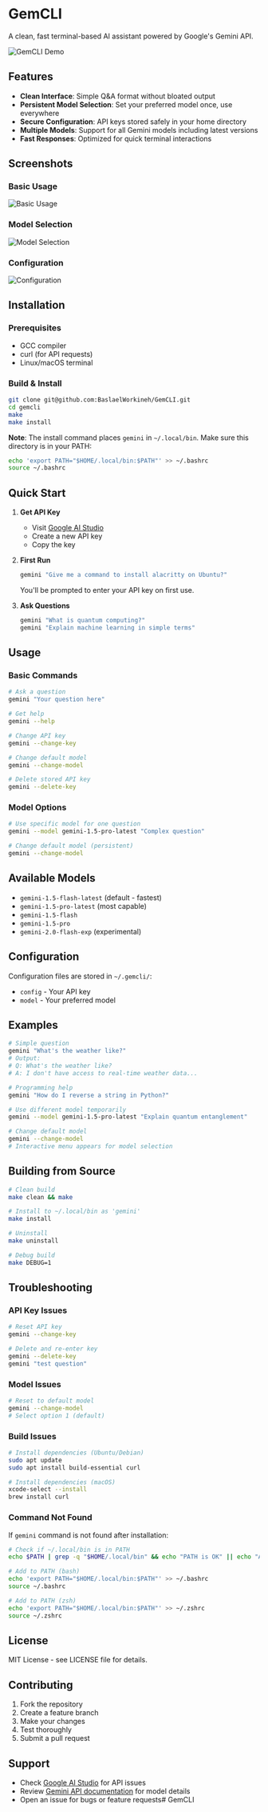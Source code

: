 # GemCLI

A clean, fast terminal-based AI assistant powered by Google's Gemini API.

![GemCLI Demo](screenshots/4.png)

## Features

- **Clean Interface**: Simple Q&A format without bloated output
- **Persistent Model Selection**: Set your preferred model once, use everywhere
- **Secure Configuration**: API keys stored safely in your home directory
- **Multiple Models**: Support for all Gemini models including latest versions
- **Fast Responses**: Optimized for quick terminal interactions

## Screenshots

### Basic Usage
![Basic Usage](screenshots/1.png)

### Model Selection
![Model Selection](screenshots/3.png)

### Configuration
![Configuration](screenshots/2.png)

## Installation

### Prerequisites
- GCC compiler
- curl (for API requests)
- Linux/macOS terminal

### Build & Install
```bash
git clone git@github.com:BaslaelWorkineh/GemCLI.git
cd gemcli
make
make install
```

**Note**: The install command places `gemini` in `~/.local/bin`. Make sure this directory is in your PATH:
```bash
echo 'export PATH="$HOME/.local/bin:$PATH"' >> ~/.bashrc
source ~/.bashrc
```

## Quick Start

1. **Get API Key**
   - Visit [Google AI Studio](https://aistudio.google.com/apikey)
   - Create a new API key
   - Copy the key

2. **First Run**
   ```bash
   gemini "Give me a command to install alacritty on Ubuntu?"
   ```
   You'll be prompted to enter your API key on first use.

3. **Ask Questions**
   ```bash
   gemini "What is quantum computing?"
   gemini "Explain machine learning in simple terms"
   ```

## Usage

### Basic Commands
```bash
# Ask a question
gemini "Your question here"

# Get help
gemini --help

# Change API key
gemini --change-key

# Change default model
gemini --change-model

# Delete stored API key
gemini --delete-key
```

### Model Options
```bash
# Use specific model for one question
gemini --model gemini-1.5-pro-latest "Complex question"

# Change default model (persistent)
gemini --change-model
```

## Available Models

- `gemini-1.5-flash-latest` (default - fastest)
- `gemini-1.5-pro-latest` (most capable)
- `gemini-1.5-flash`
- `gemini-1.5-pro`
- `gemini-2.0-flash-exp` (experimental)

## Configuration

Configuration files are stored in `~/.gemcli/`:
- `config` - Your API key
- `model` - Your preferred model

## Examples

```bash
# Simple question
gemini "What's the weather like?"
# Output:
# Q: What's the weather like?
# A: I don't have access to real-time weather data...

# Programming help
gemini "How do I reverse a string in Python?"

# Use different model temporarily
gemini --model gemini-1.5-pro-latest "Explain quantum entanglement"

# Change default model
gemini --change-model
# Interactive menu appears for model selection
```

## Building from Source

```bash
# Clean build
make clean && make

# Install to ~/.local/bin as 'gemini'
make install

# Uninstall
make uninstall

# Debug build
make DEBUG=1
```

## Troubleshooting

### API Key Issues
```bash
# Reset API key
gemini --change-key

# Delete and re-enter key
gemini --delete-key
gemini "test question"
```

### Model Issues
```bash
# Reset to default model
gemini --change-model
# Select option 1 (default)
```

### Build Issues
```bash
# Install dependencies (Ubuntu/Debian)
sudo apt update
sudo apt install build-essential curl

# Install dependencies (macOS)
xcode-select --install
brew install curl
```

### Command Not Found
If `gemini` command is not found after installation:
```bash
# Check if ~/.local/bin is in PATH
echo $PATH | grep -q "$HOME/.local/bin" && echo "PATH is OK" || echo "Add to PATH"

# Add to PATH (bash)
echo 'export PATH="$HOME/.local/bin:$PATH"' >> ~/.bashrc
source ~/.bashrc

# Add to PATH (zsh)
echo 'export PATH="$HOME/.local/bin:$PATH"' >> ~/.zshrc
source ~/.zshrc
```

## License

MIT License - see LICENSE file for details.

## Contributing

1. Fork the repository
2. Create a feature branch
3. Make your changes
4. Test thoroughly
5. Submit a pull request

## Support

- Check [Google AI Studio](https://aistudio.google.com/) for API issues
- Review [Gemini API documentation](https://ai.google.dev/gemini-api/docs) for model details
- Open an issue for bugs or feature requests# GemCLI
